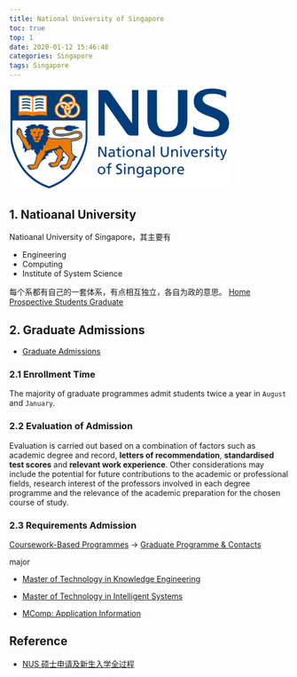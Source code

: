 ```yaml
---
title: National University of Singapore
toc: true
top: 1
date: 2020-01-12 15:46:48
categories: Singapore
tags: Singapore
---
```


<img src="/images/Singapore/National_University_of_Singapore_logo_NUS.png" width="400"/>

<!-- more -->

## 1. Natioanal University

Natioanal University of Singapore，其主要有

- Engineering
- Computing
- Institute of System Science

每个系都有自己的一套体系，有点相互独立，各自为政的意思。 [Home Prospective Students Graduate](http://www.nus.edu.sg/registrar/prospective-students/graduate)

## 2. Graduate Admissions

- [Graduate Admissions](http://www.nus.edu.sg/registrar/prospective-students/graduate/graduate-admissions)

### 2.1 Enrollment Time

The majority of graduate programmes admit students twice a year in `August` and `January`.

### 2.2 Evaluation of Admission

Evaluation is carried out based on a combination of factors such as academic degree and record, **letters of recommendation**, **standardised test scores** and **relevant work experience**. Other considerations may include the potential for future contributions to the academic or professional fields, research interest of the professors involved in each degree programme and the relevance of the academic preparation for the chosen course of study.

### 2.3 Requirements Admission

[Coursework-Based Programmes](http://www.nus.edu.sg/registrar/prospective-students/graduate/graduate-admissions#collapseOne) → [Graduate Programme & Contacts](http://www.nus.edu.sg/registrar/prospective-students/graduate/graduate-programme-contacts)

major

- [Master of Technology in Knowledge Engineering](https://www.iss.nus.edu.sg/graduate-programmes/programme/detail/master-of-technology-in-intelligent-systems)

- [Master of Technology in Intelligent Systems](https://www.iss.nus.edu.sg/graduate-programmes/programme/detail/master-of-technology-in-intelligent-systems)

- [MComp: Application Information](https://www.comp.nus.edu.sg/programmes/pg/mcs/application/)

## Reference

- [NUS 硕士申请及新生入学全过程][1]

[1]: https://www.yan.sg/nussuoshi/